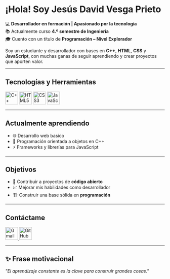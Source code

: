 #  ¡Hola! Soy **Jesús David Vesga Prieto**  

💻 **Desarrollador en formación | Apasionado por la tecnología**  
📚 Actualmente curso **4.º semestre de Ingeniería**  
🎓 Cuento con un título de **Programación – Nivel Explorador**  

Soy un estudiante y desarrollador con bases en **C++**, **HTML**, **CSS** y **JavaScript**, con muchas ganas de seguir aprendiendo y crear proyectos que aporten valor.  

---

##  Tecnologías y Herramientas
<p align="left">
  <img src="https://cdn.jsdelivr.net/gh/devicons/devicon/icons/cplusplus/cplusplus-original.svg" alt="C++" width="40" height="40"/>
  <img src="https://cdn.jsdelivr.net/gh/devicons/devicon/icons/html5/html5-original.svg" alt="HTML5" width="40" height="40"/>
  <img src="https://cdn.jsdelivr.net/gh/devicons/devicon/icons/css3/css3-original.svg" alt="CSS3" width="40" height="40"/>
  <img src="https://cdn.jsdelivr.net/gh/devicons/devicon/icons/javascript/javascript-original.svg" alt="JavaScript" width="40" height="40"/>
</p>  

---

##  Actualmente aprendiendo
- 🌐 Desarrollo web basico  
- 🧩 Programación orientada a objetos en C++  
- ⚡ Frameworks y librerías para JavaScript  

---

##  Objetivos
- 🤝 Contribuir a proyectos de **código abierto**  
- 📈 Mejorar mis habilidades como desarrollador  
- 🏗️ Construir una base sólida en **programación**  

---

##  Contáctame
<p align="left">
  <a href="yeezusvesga03@gmail.com">
    <img src="https://cdn.jsdelivr.net/gh/devicons/devicon/icons/google/google-original.svg" alt="Gmail" width="40" height="40"/>
  </a>
  <a href="https://github.com/tuusuario" target="_blank">
    <img src="https://cdn.jsdelivr.net/gh/devicons/devicon/icons/github/github-original.svg" alt="GitHub" width="40" height="40"/>
  </a>
</p>


---

## ✨ Frase motivacional
*"El aprendizaje constante es la clave para construir grandes cosas."*  

